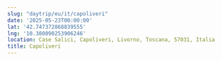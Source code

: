 ```yaml
---
slug: "daytrip/eu/it/capoliveri"
date: '2025-05-23T00:00:00'
lat: '42.747372868839555'
lng: '10.380090253906246'
location: Case Salici, Capoliveri, Livorno, Toscana, 57031, Italia
title: Capoliveri
---
```



